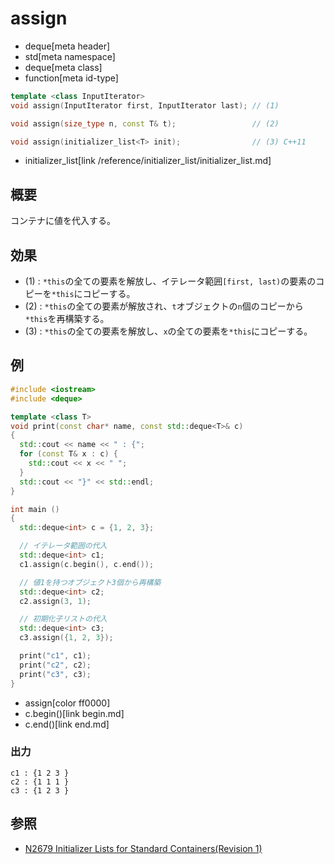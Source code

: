 # assign
* deque[meta header]
* std[meta namespace]
* deque[meta class]
* function[meta id-type]

```cpp
template <class InputIterator>
void assign(InputIterator first, InputIterator last); // (1)

void assign(size_type n, const T& t);                 // (2)

void assign(initializer_list<T> init);                // (3) C++11
```
* initializer_list[link /reference/initializer_list/initializer_list.md]

## 概要
コンテナに値を代入する。


## 効果
- (1) : `*this`の全ての要素を解放し、イテレータ範囲`[first, last)`の要素のコピーを`*this`にコピーする。
- (2) : `*this`の全ての要素が解放され、`t`オブジェクトの`n`個のコピーから`*this`を再構築する。
- (3) : `*this`の全ての要素を解放し、`x`の全ての要素を`*this`にコピーする。


## 例
```cpp example
#include <iostream>
#include <deque>

template <class T>
void print(const char* name, const std::deque<T>& c)
{
  std::cout << name << " : {";
  for (const T& x : c) {
    std::cout << x << " ";
  }
  std::cout << "}" << std::endl;
}

int main ()
{
  std::deque<int> c = {1, 2, 3};

  // イテレータ範囲の代入
  std::deque<int> c1;
  c1.assign(c.begin(), c.end());

  // 値1を持つオブジェクト3個から再構築
  std::deque<int> c2;
  c2.assign(3, 1);

  // 初期化子リストの代入
  std::deque<int> c3;
  c3.assign({1, 2, 3});

  print("c1", c1);
  print("c2", c2);
  print("c3", c3);
}
```
* assign[color ff0000]
* c.begin()[link begin.md]
* c.end()[link end.md]

### 出力
```
c1 : {1 2 3 }
c2 : {1 1 1 }
c3 : {1 2 3 }
```

## 参照
- [N2679 Initializer Lists for Standard Containers(Revision 1)](http://www.open-std.org/jtc1/sc22/wg21/docs/papers/2008/n2679.pdf)


